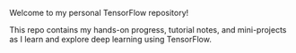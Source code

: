 Welcome to my personal TensorFlow repository!

This repo contains my hands-on progress, tutorial notes, and mini-projects as I learn and explore deep learning using TensorFlow.

